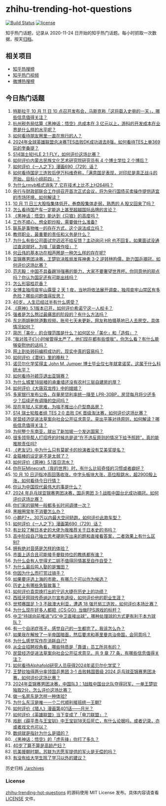 # zhihu-trending-hot-questions

[![Build Status](https://github.com/justjavac/zhihu-trending-hot-questions/workflows/ci/badge.svg?branch=master)](https://github.com/justjavac/zhihu-trending-hot-questions/actions)
[![license](https://img.shields.io/github/license/justjavac/zhihu-trending-hot-questions)](https://github.com/justjavac/zhihu-trending-hot-questions/blob/master/LICENSE)

知乎热门话题，记录从 2020-11-24
日开始的知乎热门话题。每小时抓取一次数据，按天[归档](./archives)。

## 相关项目

- [知乎热搜榜](https://github.com/justjavac/zhihu-trending-top-search)
- [知乎热门视频](https://github.com/justjavac/zhihu-trending-hot-video)
- [微博热搜榜](https://github.com/justjavac/weibo-trending-hot-search)

## 今日热门话题

<!-- BEGIN -->
<!-- 最后更新时间 Fri Oct 11 2024 11:17:57 GMT+0800 (China Standard Time) -->

1. [特斯拉于 10 月 11 日 10 点召开发布会，马斯克称「这将载入史册的一天」，哪些信息值得关注？](https://www.zhihu.com/question/792928563)
1. [杭州税务局估算《黑神话：悟空》总成本在 3 亿元以上，游科的开发成本在业界是什么样的水平呢？](https://www.zhihu.com/question/803336007)
1. [如何看待朋友圈里一直在旅行的人？](https://www.zhihu.com/question/451744977)
1. [2024年全球英雄联盟总决赛TES击败DK成功进去8强，如何看待TES上单369玩的奎桑提？](https://www.zhihu.com/question/808456027)
1. [S14瑞士轮HLE 2:1 FLY，如何评价这场比赛？](https://www.zhihu.com/question/808420454)
1. [如何评价内蒙古民族文化艺术研究院研究员有 4 个博士学位 2 个博后？](https://www.zhihu.com/question/803058223)
1. [如何评价《一人之下》漫画690（729）话？](https://www.zhihu.com/question/809467658)
1. [如何看待国足三连败后伊万科维奇称，「满意国足表现，对印尼是真正战斗的开始，目标小组前四」？](https://www.zhihu.com/question/807651629)
1. [为什么rmvb格式消失了,它在技术上比不上H264吗？](https://www.zhihu.com/question/779011748)
1. [央行与财政部联合工作组召开首次正式会议，将为央行国债买卖操作提供适宜的市场环境，如何解读？](https://www.zhihu.com/question/791430888)
1. [10 月 11 日三大股指集体低开，券商股集体走弱，熟悉的 A 股又回来了吗？](https://www.zhihu.com/question/813571793)
1. [怎么看待国产车一定能追上甚至超越国际品牌的言论？](https://www.zhihu.com/question/667726463)
1. [《黑神话：悟空》能达到《只狼》的高度吗？](https://www.zhihu.com/question/415946361)
1. [工作不顺心，想全职炒股，需要做什么准备?](https://www.zhihu.com/question/805584333)
1. [联系是事物唯一的存在方式，这个说法成立吗？](https://www.zhihu.com/question/729166468)
1. [教师职业，最重要的责任和义务是什么？](https://www.zhihu.com/question/666033776)
1. [为什么有些公司面试完迟迟不给反馈？主动询问 HR 也不回复。如果面试没通过直说就好，为啥「装聋作哑」？](https://www.zhihu.com/question/664608606)
1. [何云伟的基本功在相声圈是一种怎么样的存在呢?](https://www.zhihu.com/question/620528029)
1. [亚锦赛男团决赛，王楚钦决胜局发挥神勇 3-2 逆转林昀儒，助力国乒摘冠，如何评价这场比赛？](https://www.zhihu.com/question/809457815)
1. [范志毅：中国不具备踢18强赛的能力，大家不要奢望世界杯。你同意他的观点吗？你认为国足还有可能出线吗？](https://www.zhihu.com/question/808556588)
1. [怎么形容桂花香？](https://www.zhihu.com/question/50635744)
1. [女博主独闯哀牢山露营 2 天 1 夜，当地将依法展开调查，独闯哀牢山禁区有多危险？哪些问题值得反思？](https://www.zhihu.com/question/789426597)
1. [40岁，人生已经过半有什么感受？](https://www.zhihu.com/question/796072968)
1. [《原神》5.1版本已开，如何评价希诺宁这一人权卡？](https://www.zhihu.com/question/795301628)
1. [强者是怎么熬过最痛苦的阶段的？有什么方法吗？](https://www.zhihu.com/question/795966921)
1. [东北雨姐删除道歉视频，账号七天未更新，网友称拍摄基地已人去房空，具体情况如何？](https://www.zhihu.com/question/772172405)
1. [简历「美化」的合理范围是什么？如何区分「美化」和「造假」？](https://www.zhihu.com/question/668860948)
1. [“我对孩子们小时候管得太严了，他们现在都有些恨我”，你怎么看？有什么能够安慰他的话吗？](https://www.zhihu.com/question/767174008)
1. [网上到处转码编程成功的，现实中真的容易吗？](https://www.zhihu.com/question/503266644)
1. [如何评价《潜伏》里的晚秋？](https://www.zhihu.com/question/61062075)
1. [诺贝尔化学奖得主 John M. Jumper 博士毕业仅七年就拿诺奖，这属于什么科研水平？](https://www.zhihu.com/question/795074873)
1. [如何看待孙颖莎退出亚锦赛？](https://www.zhihu.com/question/807181855)
1. [为什么城里18层楼的承重墙还没有农村三层自建房的厚？](https://www.zhihu.com/question/636617732)
1. [如何评价《大唐双龙传》中的婠婠？](https://www.zhihu.com/question/48084571)
1. [多家银行发布公告，存量房贷利率统一降至 LPR-30BP，房贷每月将少还多少？后续还有调降的空间吗？](https://www.zhihu.com/question/805251158)
1. [现在年轻人买房难，为啥不推出小户型商品房？](https://www.zhihu.com/question/667271175)
1. [S14 瑞士轮胜者组 TES 2:0 击败 DK 晋级淘汰赛，如何评价这场比赛？](https://www.zhihu.com/question/807047838)
1. [民营经济促进法草案向社会公开征求意见，突出平等对待原则，如何解读？哪些信息值得关注？](https://www.zhihu.com/question/804580199)
1. [为何整个东南亚，就出了新加坡一个发达国家？](https://www.zhihu.com/question/769557018)
1. [很多领导帮人打招呼的时候总是说“在不违反原则的情况下给予照顾”，真的能推脱责任吗?](https://www.zhihu.com/question/788418662)
1. [《老友记》中为什么只有莫妮卡的扮演者没有艾美奖提名？](https://www.zhihu.com/question/35654909)
1. [金箍棒的设定是不是太弱了？](https://www.zhihu.com/question/35059378)
1. [如何评价《原神》5.1首日流水？](https://www.zhihu.com/question/790779652)
1. [你在玩Minecraft（我的世界）时，有什么比较奇怪的习惯或者癖好？](https://www.zhihu.com/question/66301517)
1. [10 月 10 日沪指冲高回落收涨，中字头板块大涨，高位股跳水，超2900股上涨，如何看待今日行情？](https://www.zhihu.com/question/800701619)
1. [你认为中国现代最伟大的事是什么？](https://www.zhihu.com/question/796249969)
1. [2024 年乒乓球亚锦赛男团决赛，国乒男团 3-1 战胜中国台北成功摘冠，如何评价这场比赛？](https://www.zhihu.com/question/788820083)
1. [你们家的钢琴一般都多长时间调律一次？](https://www.zhihu.com/question/316141049)
1. [黑眼圈常年不消要怎么办？](https://www.zhihu.com/question/22031897)
1. [小鹏P7+，30万以内最大空间轿跑，如何评价此款车型？](https://www.zhihu.com/question/789721287)
1. [如何评价《一人之下》漫画第690（729）话？](https://www.zhihu.com/question/809343336)
1. [有比较了解日本史的大佬为我推荐关于日本史的书吗？](https://www.zhihu.com/question/646904659)
1. [高中阶段自己独立思考硬刚写出来的题和直接看答案，二者效果上有什么区别?](https://www.zhihu.com/question/665988378)
1. [拥有绝对音感是怎样的体验？](https://www.zhihu.com/question/26845652)
1. [市面上适合且可能接手曼联帅位的教练都有谁？](https://www.zhihu.com/question/695030842)
1. [为什么会有人觉得尤二姐不值得同情甚至自作自受？](https://www.zhihu.com/question/335353248)
1. [为什么最后鸣人娶的是雏田？](https://www.zhihu.com/question/37195319)
1. [你因为什么而打赏过骑手？](https://www.zhihu.com/question/308836182)
1. [如果要评选上海的市歌，有哪几个可以作为候选？](https://www.zhihu.com/question/760765580)
1. [历史上有哪些急智故事？](https://www.zhihu.com/question/558869376)
1. [如何评价袁崇焕打出的宁远大捷在历史上的功绩？](https://www.zhihu.com/question/544383325)
1. [西班牙网球传奇纳达尔宣布退役，如何评价他的职业生涯？](https://www.zhihu.com/question/806283487)
1. [世预赛国足 1-3 不敌澳大利亚，遭遇 18 强开局三连败，如何评价本场比赛？](https://www.zhihu.com/question/802413950)
1. [为什么现在好多人都把《CS:GO》当做FPS游戏的标杆？](https://www.zhihu.com/question/420314518)
1. [中卫“持球向前推进”VS“中卫直接出球”，哪种处理球的方式更有利于本方球队？](https://www.zhihu.com/question/672518623)
1. [有一个自闭症孩子，感觉自己的一生都完了，我该怎么办？](https://www.zhihu.com/question/381686571)
1. [如果我在解放了一半帝国暗面，然后要求和基里曼共治帝国，会同意吗？](https://www.zhihu.com/question/757001493)
1. [为什么感觉写作在消耗自己?](https://www.zhihu.com/question/665730810)
1. [从企业招聘视角看，哪些特质是「靠谱」员工所共有的？](https://www.zhihu.com/question/668869111)
1. [民营经济促进法草案向社会公开征求意见，共 9 章 77 条，有哪些信息值得关注？](https://www.zhihu.com/question/804583872)
1. [如何看待Alphafold研究人员获得2024年诺贝尔化学奖？](https://www.zhihu.com/question/794034781)
1. [王楚钦独得两分率领国乒男团 3-1 击败韩国晋级 2024 乒乓球亚锦赛男团决赛，如何评价这场比赛？](https://www.zhihu.com/question/802734348)
1. [2024年亚锦赛男团决赛，中国队3：1战胜中国台北队夺得冠军，一单王楚钦独取2分，怎么评价这场比赛？](https://www.zhihu.com/question/809448019)
1. [做一名房东是怎样一种体验?](https://www.zhihu.com/question/36889096)
1. [为什么东汉是唯一一个二代顺利接班统一王朝?](https://www.zhihu.com/question/667132357)
1. [如何评价《猎人》漫画第401话——月光？](https://www.zhihu.com/question/739151014)
1. [如何评价《英雄联盟》当下变成了「电刀联盟」？](https://www.zhihu.com/question/779949864)
1. [戏剧《薛平贵与王宝钏》中王宝钏18天后死亡，有什么论据吗，或者记录，亦或者戏文也可以？](https://www.zhihu.com/question/55268650)
1. [数组就是指针为什么是错的？](https://www.zhihu.com/question/655341675)
1. [《黑神话：悟空》的「虎先锋」你打了多久？](https://www.zhihu.com/question/665313741)
1. [40岁了算不算是高龄产妇？](https://www.zhihu.com/question/782441709)
1. [抗美援朝时期，苏联为志愿军提供的军火是无偿的吗？](https://www.zhihu.com/question/667607453)
1. [有没有给大学生除了学习以外的建议？](https://www.zhihu.com/question/664198156)

<!-- END -->

历史归档 [./archives](./archives)

### License

[zhihu-trending-hot-questions](https://github.com/justjavac/zhihu-trending-hot-questions)
的源码使用 MIT License 发布。具体内容请查看 [LICENSE](./LICENSE) 文件。
